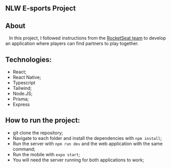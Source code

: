 ## NLW E-sports Project

## About
&nbsp;&nbsp; In this project, I followed instructions from the [RocketSeat team](https://www.rocketseat.com.br/) to develop an application where players can find partners to play together.

## Technologies:
- React;
- React Native;
- Typescript
- Tailwind;
- Node.JS;
- Prisma;
- Express

## How to run the project:
- git clone the repository;
- Navigate to each folder and install the dependencies with `npm install`;
- Run the server with `npm run dev` and the web application with the same command;
- Run the mobile with `expo start`;
- You will need the server running for both applications to work;
